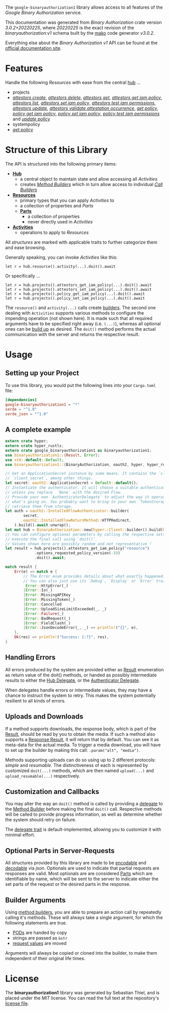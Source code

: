 <!---
DO NOT EDIT !
This file was generated automatically from 'src/mako/api/README.md.mako'
DO NOT EDIT !
-->
The `google-binaryauthorization1` library allows access to all features of the *Google Binary Authorization* service.

This documentation was generated from *Binary Authorization* crate version *3.0.2+20220225*, where *20220225* is the exact revision of the *binaryauthorization:v1* schema built by the [mako](http://www.makotemplates.org/) code generator *v3.0.2*.

Everything else about the *Binary Authorization* *v1* API can be found at the
[official documentation site](https://cloud.google.com/binary-authorization/).
# Features

Handle the following *Resources* with ease from the central [hub](https://docs.rs/google-binaryauthorization1/3.0.2+20220225/google_binaryauthorization1/BinaryAuthorization) ... 

* projects
 * [*attestors create*](https://docs.rs/google-binaryauthorization1/3.0.2+20220225/google_binaryauthorization1/api::ProjectAttestorCreateCall), [*attestors delete*](https://docs.rs/google-binaryauthorization1/3.0.2+20220225/google_binaryauthorization1/api::ProjectAttestorDeleteCall), [*attestors get*](https://docs.rs/google-binaryauthorization1/3.0.2+20220225/google_binaryauthorization1/api::ProjectAttestorGetCall), [*attestors get iam policy*](https://docs.rs/google-binaryauthorization1/3.0.2+20220225/google_binaryauthorization1/api::ProjectAttestorGetIamPolicyCall), [*attestors list*](https://docs.rs/google-binaryauthorization1/3.0.2+20220225/google_binaryauthorization1/api::ProjectAttestorListCall), [*attestors set iam policy*](https://docs.rs/google-binaryauthorization1/3.0.2+20220225/google_binaryauthorization1/api::ProjectAttestorSetIamPolicyCall), [*attestors test iam permissions*](https://docs.rs/google-binaryauthorization1/3.0.2+20220225/google_binaryauthorization1/api::ProjectAttestorTestIamPermissionCall), [*attestors update*](https://docs.rs/google-binaryauthorization1/3.0.2+20220225/google_binaryauthorization1/api::ProjectAttestorUpdateCall), [*attestors validate attestation occurrence*](https://docs.rs/google-binaryauthorization1/3.0.2+20220225/google_binaryauthorization1/api::ProjectAttestorValidateAttestationOccurrenceCall), [*get policy*](https://docs.rs/google-binaryauthorization1/3.0.2+20220225/google_binaryauthorization1/api::ProjectGetPolicyCall), [*policy get iam policy*](https://docs.rs/google-binaryauthorization1/3.0.2+20220225/google_binaryauthorization1/api::ProjectPolicyGetIamPolicyCall), [*policy set iam policy*](https://docs.rs/google-binaryauthorization1/3.0.2+20220225/google_binaryauthorization1/api::ProjectPolicySetIamPolicyCall), [*policy test iam permissions*](https://docs.rs/google-binaryauthorization1/3.0.2+20220225/google_binaryauthorization1/api::ProjectPolicyTestIamPermissionCall) and [*update policy*](https://docs.rs/google-binaryauthorization1/3.0.2+20220225/google_binaryauthorization1/api::ProjectUpdatePolicyCall)
* systempolicy
 * [*get policy*](https://docs.rs/google-binaryauthorization1/3.0.2+20220225/google_binaryauthorization1/api::SystempolicyGetPolicyCall)




# Structure of this Library

The API is structured into the following primary items:

* **[Hub](https://docs.rs/google-binaryauthorization1/3.0.2+20220225/google_binaryauthorization1/BinaryAuthorization)**
    * a central object to maintain state and allow accessing all *Activities*
    * creates [*Method Builders*](https://docs.rs/google-binaryauthorization1/3.0.2+20220225/google_binaryauthorization1/client::MethodsBuilder) which in turn
      allow access to individual [*Call Builders*](https://docs.rs/google-binaryauthorization1/3.0.2+20220225/google_binaryauthorization1/client::CallBuilder)
* **[Resources](https://docs.rs/google-binaryauthorization1/3.0.2+20220225/google_binaryauthorization1/client::Resource)**
    * primary types that you can apply *Activities* to
    * a collection of properties and *Parts*
    * **[Parts](https://docs.rs/google-binaryauthorization1/3.0.2+20220225/google_binaryauthorization1/client::Part)**
        * a collection of properties
        * never directly used in *Activities*
* **[Activities](https://docs.rs/google-binaryauthorization1/3.0.2+20220225/google_binaryauthorization1/client::CallBuilder)**
    * operations to apply to *Resources*

All *structures* are marked with applicable traits to further categorize them and ease browsing.

Generally speaking, you can invoke *Activities* like this:

```Rust,ignore
let r = hub.resource().activity(...).doit().await
```

Or specifically ...

```ignore
let r = hub.projects().attestors_get_iam_policy(...).doit().await
let r = hub.projects().attestors_set_iam_policy(...).doit().await
let r = hub.projects().policy_get_iam_policy(...).doit().await
let r = hub.projects().policy_set_iam_policy(...).doit().await
```

The `resource()` and `activity(...)` calls create [builders][builder-pattern]. The second one dealing with `Activities` 
supports various methods to configure the impending operation (not shown here). It is made such that all required arguments have to be 
specified right away (i.e. `(...)`), whereas all optional ones can be [build up][builder-pattern] as desired.
The `doit()` method performs the actual communication with the server and returns the respective result.

# Usage

## Setting up your Project

To use this library, you would put the following lines into your `Cargo.toml` file:

```toml
[dependencies]
google-binaryauthorization1 = "*"
serde = "^1.0"
serde_json = "^1.0"
```

## A complete example

```Rust
extern crate hyper;
extern crate hyper_rustls;
extern crate google_binaryauthorization1 as binaryauthorization1;
use binaryauthorization1::{Result, Error};
use std::default::Default;
use binaryauthorization1::{BinaryAuthorization, oauth2, hyper, hyper_rustls};

// Get an ApplicationSecret instance by some means. It contains the `client_id` and 
// `client_secret`, among other things.
let secret: oauth2::ApplicationSecret = Default::default();
// Instantiate the authenticator. It will choose a suitable authentication flow for you, 
// unless you replace  `None` with the desired Flow.
// Provide your own `AuthenticatorDelegate` to adjust the way it operates and get feedback about 
// what's going on. You probably want to bring in your own `TokenStorage` to persist tokens and
// retrieve them from storage.
let auth = oauth2::InstalledFlowAuthenticator::builder(
        secret,
        oauth2::InstalledFlowReturnMethod::HTTPRedirect,
    ).build().await.unwrap();
let mut hub = BinaryAuthorization::new(hyper::Client::builder().build(hyper_rustls::HttpsConnector::with_native_roots().https_or_http().enable_http1().enable_http2().build()), auth);
// You can configure optional parameters by calling the respective setters at will, and
// execute the final call using `doit()`.
// Values shown here are possibly random and not representative !
let result = hub.projects().attestors_get_iam_policy("resource")
             .options_requested_policy_version(-33)
             .doit().await;

match result {
    Err(e) => match e {
        // The Error enum provides details about what exactly happened.
        // You can also just use its `Debug`, `Display` or `Error` traits
         Error::HttpError(_)
        |Error::Io(_)
        |Error::MissingAPIKey
        |Error::MissingToken(_)
        |Error::Cancelled
        |Error::UploadSizeLimitExceeded(_, _)
        |Error::Failure(_)
        |Error::BadRequest(_)
        |Error::FieldClash(_)
        |Error::JsonDecodeError(_, _) => println!("{}", e),
    },
    Ok(res) => println!("Success: {:?}", res),
}

```
## Handling Errors

All errors produced by the system are provided either as [Result](https://docs.rs/google-binaryauthorization1/3.0.2+20220225/google_binaryauthorization1/client::Result) enumeration as return value of
the doit() methods, or handed as possibly intermediate results to either the 
[Hub Delegate](https://docs.rs/google-binaryauthorization1/3.0.2+20220225/google_binaryauthorization1/client::Delegate), or the [Authenticator Delegate](https://docs.rs/yup-oauth2/*/yup_oauth2/trait.AuthenticatorDelegate.html).

When delegates handle errors or intermediate values, they may have a chance to instruct the system to retry. This 
makes the system potentially resilient to all kinds of errors.

## Uploads and Downloads
If a method supports downloads, the response body, which is part of the [Result](https://docs.rs/google-binaryauthorization1/3.0.2+20220225/google_binaryauthorization1/client::Result), should be
read by you to obtain the media.
If such a method also supports a [Response Result](https://docs.rs/google-binaryauthorization1/3.0.2+20220225/google_binaryauthorization1/client::ResponseResult), it will return that by default.
You can see it as meta-data for the actual media. To trigger a media download, you will have to set up the builder by making
this call: `.param("alt", "media")`.

Methods supporting uploads can do so using up to 2 different protocols: 
*simple* and *resumable*. The distinctiveness of each is represented by customized 
`doit(...)` methods, which are then named `upload(...)` and `upload_resumable(...)` respectively.

## Customization and Callbacks

You may alter the way an `doit()` method is called by providing a [delegate](https://docs.rs/google-binaryauthorization1/3.0.2+20220225/google_binaryauthorization1/client::Delegate) to the 
[Method Builder](https://docs.rs/google-binaryauthorization1/3.0.2+20220225/google_binaryauthorization1/client::CallBuilder) before making the final `doit()` call. 
Respective methods will be called to provide progress information, as well as determine whether the system should 
retry on failure.

The [delegate trait](https://docs.rs/google-binaryauthorization1/3.0.2+20220225/google_binaryauthorization1/client::Delegate) is default-implemented, allowing you to customize it with minimal effort.

## Optional Parts in Server-Requests

All structures provided by this library are made to be [encodable](https://docs.rs/google-binaryauthorization1/3.0.2+20220225/google_binaryauthorization1/client::RequestValue) and 
[decodable](https://docs.rs/google-binaryauthorization1/3.0.2+20220225/google_binaryauthorization1/client::ResponseResult) via *json*. Optionals are used to indicate that partial requests are responses 
are valid.
Most optionals are are considered [Parts](https://docs.rs/google-binaryauthorization1/3.0.2+20220225/google_binaryauthorization1/client::Part) which are identifiable by name, which will be sent to 
the server to indicate either the set parts of the request or the desired parts in the response.

## Builder Arguments

Using [method builders](https://docs.rs/google-binaryauthorization1/3.0.2+20220225/google_binaryauthorization1/client::CallBuilder), you are able to prepare an action call by repeatedly calling it's methods.
These will always take a single argument, for which the following statements are true.

* [PODs][wiki-pod] are handed by copy
* strings are passed as `&str`
* [request values](https://docs.rs/google-binaryauthorization1/3.0.2+20220225/google_binaryauthorization1/client::RequestValue) are moved

Arguments will always be copied or cloned into the builder, to make them independent of their original life times.

[wiki-pod]: http://en.wikipedia.org/wiki/Plain_old_data_structure
[builder-pattern]: http://en.wikipedia.org/wiki/Builder_pattern
[google-go-api]: https://github.com/google/google-api-go-client

# License
The **binaryauthorization1** library was generated by Sebastian Thiel, and is placed 
under the *MIT* license.
You can read the full text at the repository's [license file][repo-license].

[repo-license]: https://github.com/Byron/google-apis-rsblob/main/LICENSE.md
